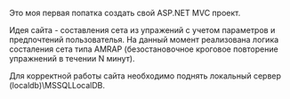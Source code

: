 Это моя первая попатка создать свой ASP.NET MVC проект.

Идея сайта - составления сета из упражений с учетом параметров и предпочтений пользователья.
На данный момент реализована логика состаления сета типа AMRAP (безостановочное кроговое повторение упражнений в течении N минут).

Для корректной работы сайта необходимо поднять локальный сервер (localdb)\MSSQLLocalDB.
